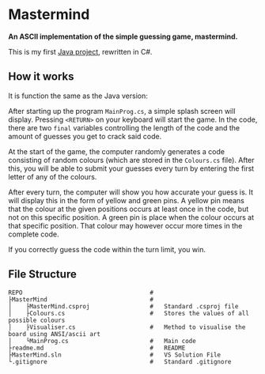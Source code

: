 # Mastermind

**An ASCII implementation of the simple guessing game, mastermind.**

This is my first [Java project](https://github.com/WeeScottishPuffin/MasterMind), rewritten in C#.


## How it works

It is function the same as the Java version:

After starting up the program `MainProg.cs`, a simple splash screen will display. Pressing `<RETURN>` on your keyboard will start the game. In the code, there are two `final` variables controlling the length of the code and the amount of guesses you get to crack said code.

At the start of the game, the computer randomly generates a code consisting of random colours (which are stored in the `Colours.cs` file). After this, you will be able to submit your guesses every turn by entering the first letter of any of the colours.

After every turn, the computer will show you how accurate your guess is. It will display this in the form of yellow and green pins. A yellow pin means that the colour at the given positions occurs at least once in the code, but not on this specific position. A green pin is place when the colour occurs at that specific position. That colour may however occur more times in the complete code.

If you correctly guess the code within the turn limit, you win.

## File Structure

```
REPO                                    #
├MasterMind                             #
│    ├MasterMind.csproj                 #   Standard .csproj file
│    ├Colours.cs                        #   Stores the values of all possible colours
│    ├Visualiser.cs                     #   Method to visualise the board using ANSI/ascii art
│    └MainProg.cs                       #   Main code
├readme.md                              #   README
├MasterMind.sln                         #   VS Solution File
└.gitignore                             #   Standard .gitignore

```
